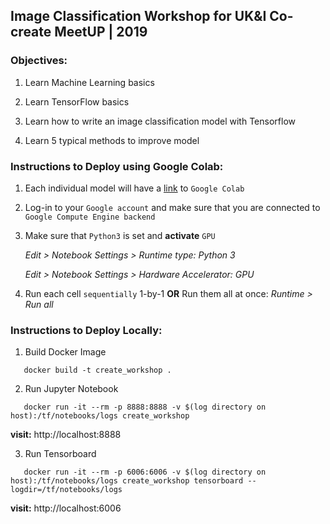 ## Image Classification Workshop for UK&I Co-create MeetUP | 2019

### Objectives:

1. Learn Machine Learning basics

2. Learn TensorFlow basics

3. Learn how to write an image classification model with Tensorflow

4. Learn 5 typical methods to improve model
   
### Instructions to Deploy using Google Colab:

1. Each individual model will have a [link](https://colab.research.google.com/notebooks/welcome.ipynb#recent=true) to `Google Colab`

2. Log-in to your `Google account` and make sure that you are connected to `Google Compute Engine backend`

3. Make sure that `Python3` is set and **activate** `GPU`

   *Edit > Notebook Settings > Runtime type: Python 3*
   
   *Edit > Notebook Settings > Hardware Accelerator: GPU*

4. Run each cell `sequentially` 1-by-1 **OR** Run them all at once: *Runtime > Run all* 

### Instructions to Deploy Locally:

1. Build Docker Image
``` shell
   docker build -t create_workshop .
```

2. Run Jupyter Notebook
``` shell
   docker run -it --rm -p 8888:8888 -v $(log directory on host):/tf/notebooks/logs create_workshop
```
   **visit:** http://localhost:8888
   
3. Run Tensorboard
``` shell
   docker run -it --rm -p 6006:6006 -v $(log directory on host):/tf/notebooks/logs create_workshop tensorboard --logdir=/tf/notebooks/logs
```
   **visit:** http://localhost:6006
  
